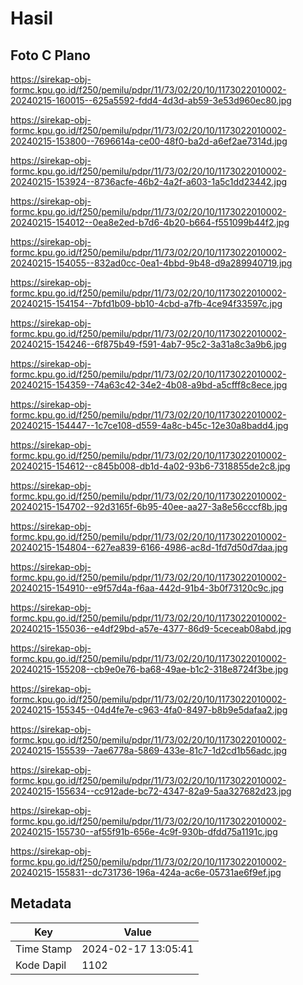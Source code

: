 # Hasil

## Foto C Plano

https://sirekap-obj-formc.kpu.go.id/f250/pemilu/pdpr/11/73/02/20/10/1173022010002-20240215-160015--625a5592-fdd4-4d3d-ab59-3e53d960ec80.jpg

https://sirekap-obj-formc.kpu.go.id/f250/pemilu/pdpr/11/73/02/20/10/1173022010002-20240215-153800--7696614a-ce00-48f0-ba2d-a6ef2ae7314d.jpg

https://sirekap-obj-formc.kpu.go.id/f250/pemilu/pdpr/11/73/02/20/10/1173022010002-20240215-153924--8736acfe-46b2-4a2f-a603-1a5c1dd23442.jpg

https://sirekap-obj-formc.kpu.go.id/f250/pemilu/pdpr/11/73/02/20/10/1173022010002-20240215-154012--0ea8e2ed-b7d6-4b20-b664-f551099b44f2.jpg

https://sirekap-obj-formc.kpu.go.id/f250/pemilu/pdpr/11/73/02/20/10/1173022010002-20240215-154055--832ad0cc-0ea1-4bbd-9b48-d9a289940719.jpg

https://sirekap-obj-formc.kpu.go.id/f250/pemilu/pdpr/11/73/02/20/10/1173022010002-20240215-154154--7bfd1b09-bb10-4cbd-a7fb-4ce94f33597c.jpg

https://sirekap-obj-formc.kpu.go.id/f250/pemilu/pdpr/11/73/02/20/10/1173022010002-20240215-154246--6f875b49-f591-4ab7-95c2-3a31a8c3a9b6.jpg

https://sirekap-obj-formc.kpu.go.id/f250/pemilu/pdpr/11/73/02/20/10/1173022010002-20240215-154359--74a63c42-34e2-4b08-a9bd-a5cfff8c8ece.jpg

https://sirekap-obj-formc.kpu.go.id/f250/pemilu/pdpr/11/73/02/20/10/1173022010002-20240215-154447--1c7ce108-d559-4a8c-b45c-12e30a8badd4.jpg

https://sirekap-obj-formc.kpu.go.id/f250/pemilu/pdpr/11/73/02/20/10/1173022010002-20240215-154612--c845b008-db1d-4a02-93b6-7318855de2c8.jpg

https://sirekap-obj-formc.kpu.go.id/f250/pemilu/pdpr/11/73/02/20/10/1173022010002-20240215-154702--92d3165f-6b95-40ee-aa27-3a8e56cccf8b.jpg

https://sirekap-obj-formc.kpu.go.id/f250/pemilu/pdpr/11/73/02/20/10/1173022010002-20240215-154804--627ea839-6166-4986-ac8d-1fd7d50d7daa.jpg

https://sirekap-obj-formc.kpu.go.id/f250/pemilu/pdpr/11/73/02/20/10/1173022010002-20240215-154910--e9f57d4a-f6aa-442d-91b4-3b0f73120c9c.jpg

https://sirekap-obj-formc.kpu.go.id/f250/pemilu/pdpr/11/73/02/20/10/1173022010002-20240215-155036--e4df29bd-a57e-4377-86d9-5ceceab08abd.jpg

https://sirekap-obj-formc.kpu.go.id/f250/pemilu/pdpr/11/73/02/20/10/1173022010002-20240215-155208--cb9e0e76-ba68-49ae-b1c2-318e8724f3be.jpg

https://sirekap-obj-formc.kpu.go.id/f250/pemilu/pdpr/11/73/02/20/10/1173022010002-20240215-155345--04d4fe7e-c963-4fa0-8497-b8b9e5dafaa2.jpg

https://sirekap-obj-formc.kpu.go.id/f250/pemilu/pdpr/11/73/02/20/10/1173022010002-20240215-155539--7ae6778a-5869-433e-81c7-1d2cd1b56adc.jpg

https://sirekap-obj-formc.kpu.go.id/f250/pemilu/pdpr/11/73/02/20/10/1173022010002-20240215-155634--cc912ade-bc72-4347-82a9-5aa327682d23.jpg

https://sirekap-obj-formc.kpu.go.id/f250/pemilu/pdpr/11/73/02/20/10/1173022010002-20240215-155730--af55f91b-656e-4c9f-930b-dfdd75a1191c.jpg

https://sirekap-obj-formc.kpu.go.id/f250/pemilu/pdpr/11/73/02/20/10/1173022010002-20240215-155831--dc731736-196a-424a-ac6e-05731ae6f9ef.jpg


## Metadata

| Key        | Value               |
| ---------- | ------------------- |
| Time Stamp | 2024-02-17 13:05:41 |
| Kode Dapil | 1102                |




